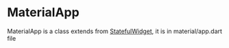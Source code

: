 # MaterialApp
MaterialApp is a class extends from [StatefulWidget](statefulwidget.md), it is in material/app.dart file